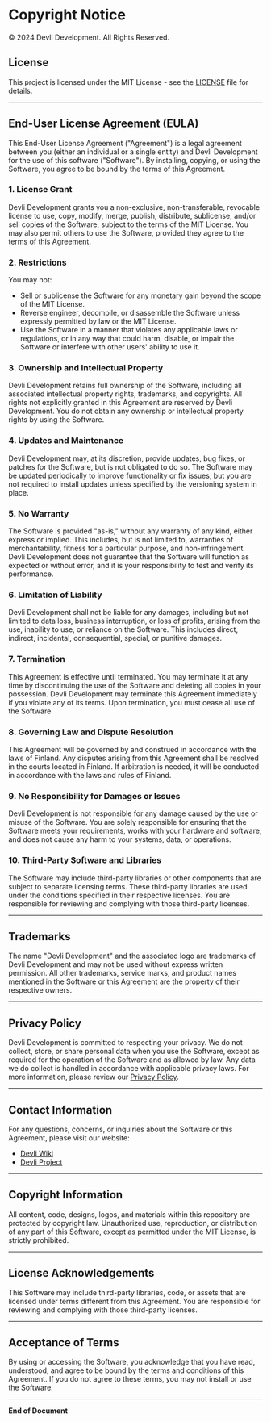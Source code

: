 # Copyright Notice

© 2024 Devli Development. All Rights Reserved.

## License

This project is licensed under the MIT License - see the [LICENSE](LICENSE) file for details.

---

## End-User License Agreement (EULA)

This End-User License Agreement ("Agreement") is a legal agreement between you (either an individual or a single entity) and Devli Development for the use of this software ("Software"). By installing, copying, or using the Software, you agree to be bound by the terms of this Agreement.

### 1. License Grant
Devli Development grants you a non-exclusive, non-transferable, revocable license to use, copy, modify, merge, publish, distribute, sublicense, and/or sell copies of the Software, subject to the terms of the MIT License. You may also permit others to use the Software, provided they agree to the terms of this Agreement.

### 2. Restrictions
You may not:
- Sell or sublicense the Software for any monetary gain beyond the scope of the MIT License.
- Reverse engineer, decompile, or disassemble the Software unless expressly permitted by law or the MIT License.
- Use the Software in a manner that violates any applicable laws or regulations, or in any way that could harm, disable, or impair the Software or interfere with other users' ability to use it.

### 3. Ownership and Intellectual Property
Devli Development retains full ownership of the Software, including all associated intellectual property rights, trademarks, and copyrights. All rights not explicitly granted in this Agreement are reserved by Devli Development. You do not obtain any ownership or intellectual property rights by using the Software.

### 4. Updates and Maintenance
Devli Development may, at its discretion, provide updates, bug fixes, or patches for the Software, but is not obligated to do so. The Software may be updated periodically to improve functionality or fix issues, but you are not required to install updates unless specified by the versioning system in place.

### 5. No Warranty
The Software is provided "as-is," without any warranty of any kind, either express or implied. This includes, but is not limited to, warranties of merchantability, fitness for a particular purpose, and non-infringement. Devli Development does not guarantee that the Software will function as expected or without error, and it is your responsibility to test and verify its performance.

### 6. Limitation of Liability
Devli Development shall not be liable for any damages, including but not limited to data loss, business interruption, or loss of profits, arising from the use, inability to use, or reliance on the Software. This includes direct, indirect, incidental, consequential, special, or punitive damages.

### 7. Termination
This Agreement is effective until terminated. You may terminate it at any time by discontinuing the use of the Software and deleting all copies in your possession. Devli Development may terminate this Agreement immediately if you violate any of its terms. Upon termination, you must cease all use of the Software.

### 8. Governing Law and Dispute Resolution
This Agreement will be governed by and construed in accordance with the laws of Finland. Any disputes arising from this Agreement shall be resolved in the courts located in Finland. If arbitration is needed, it will be conducted in accordance with the laws and rules of Finland.

### 9. No Responsibility for Damages or Issues
Devli Development is not responsible for any damage caused by the use or misuse of the Software. You are solely responsible for ensuring that the Software meets your requirements, works with your hardware and software, and does not cause any harm to your systems, data, or operations.

### 10. Third-Party Software and Libraries
The Software may include third-party libraries or other components that are subject to separate licensing terms. These third-party libraries are used under the conditions specified in their respective licenses. You are responsible for reviewing and complying with those third-party licenses.

---

## Trademarks

The name "Devli Development" and the associated logo are trademarks of Devli Development and may not be used without express written permission. All other trademarks, service marks, and product names mentioned in the Software or this Agreement are the property of their respective owners.

---

## Privacy Policy

Devli Development is committed to respecting your privacy. We do not collect, store, or share personal data when you use the Software, except as required for the operation of the Software and as allowed by law. Any data we do collect is handled in accordance with applicable privacy laws. For more information, please review our [Privacy Policy](https://okhotsk.k4rt1.xyz/privacy-policy).

---

## Contact Information

For any questions, concerns, or inquiries about the Software or this Agreement, please visit our website:

- [Devli Wiki](https://okhotsk.k4rt1.xyz/devlix-wiki)
- [Devli Project](https://okhotsk.k4rt1.xyz/devlix)

---

## Copyright Information

All content, code, designs, logos, and materials within this repository are protected by copyright law. Unauthorized use, reproduction, or distribution of any part of this Software, except as permitted under the MIT License, is strictly prohibited.

---

## License Acknowledgements

This Software may include third-party libraries, code, or assets that are licensed under terms different from this Agreement. You are responsible for reviewing and complying with those third-party licenses.

---

## Acceptance of Terms

By using or accessing the Software, you acknowledge that you have read, understood, and agree to be bound by the terms and conditions of this Agreement. If you do not agree to these terms, you may not install or use the Software.

---

**End of Document**
